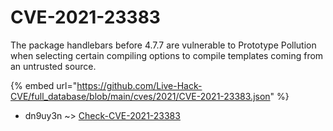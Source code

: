 # CVE-2021-23383

The package handlebars before 4.7.7 are vulnerable to Prototype Pollution when selecting certain compiling options to compile templates coming from an untrusted source.

{% embed url="https://github.com/Live-Hack-CVE/full_database/blob/main/cves/2021/CVE-2021-23383.json" %}


* dn9uy3n ~> [Check-CVE-2021-23383](https://zeste.alice-snow.ru/2021/database/cve-2021-23383/check-cve-2021-23383-dn9uy3n)